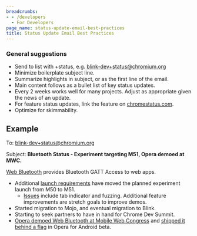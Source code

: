 ```yaml
---
breadcrumbs:
- - /developers
  - For Developers
page_name: status-update-email-best-practices
title: Status Update Email Best Practices
---
```


### General suggestions

*   Send to list with +status, e.g. blink-dev+status@chromium.org
*   Minimize boilerplate subject line.
*   Summarize highlights in subject, or as the first line of the email.
*   Main content follows as a bullet list of key status updates.
*   Every 2 weeks works well for many projects. Adjust as appropriate
            given the news of an update.
*   For feature status updates, link the feature on
            [chromestatus.com](http://chromestatus.com).
*   Optimize for skimmability.

## Example

To: blink-dev+status@chromium.org

Subject: **Bluetooth Status - Experiment targeting M51, Opera demoed at MWC.**

[Web Bluetooth](https://www.chromestatus.com/feature/5264933985976320) provides
Bluetooth GATT Access to web apps.

*   Additional [launch
            requirements](https://www.chromestatus.com/feature/5264933985976320)
            have moved the planned experiment launch from M50 to M51.
    *   [Issues](https://bugs.chromium.org/p/chromium/issues/list?can=2&q=component%3ABlink%3EBluetooth+M%3D51&sort=pri&colspec=ID+Pri+M+Stars+ReleaseBlock+Component+Status+Owner+Summary+OS+Modified&x=m&y=releaseblock&cells=ids)
                include tab indicator and fuzzing. Additional feature
                improvements are stretch goals to improve demos.
*   Started migration to Mojo, and eventual migration to Blink.
*   Starting to seek partners to have in hand for Chrome Dev Summit.
*   [Opera demoed Web Bluetooth at Mobile Web
            Congress](http://www.opera.com/blogs/news/2016/02/opera-heads-to-mobile-world-congress-2016/)
            and [shipped it behind a
            flag](https://dev.opera.com/articles/web-bluetooth-intro/) in Opera
            for Android beta.
